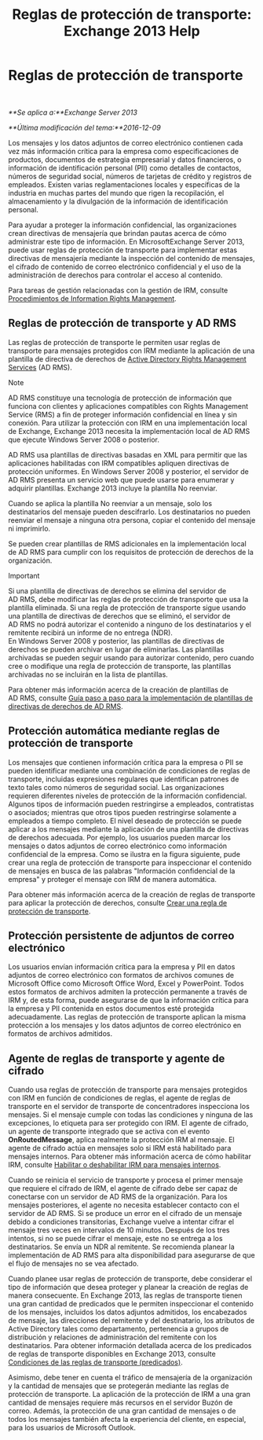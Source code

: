 ﻿---
title: 'Reglas de protección de transporte: Exchange 2013 Help'
TOCTitle: Reglas de protección de transporte
ms:assetid: 9bd6d049-165e-4e51-a79f-3b8ff409da55
ms:mtpsurl: https://technet.microsoft.com/es-es/library/Dd298166(v=EXCHG.150)
ms:contentKeyID: 49895800
ms.date: 04/23/2018
mtps_version: v=EXCHG.150
ms.translationtype: HT
---

# Reglas de protección de transporte

 

_**Se aplica a:**Exchange Server 2013_

_**Última modificación del tema:**2016-12-09_

Los mensajes y los datos adjuntos de correo electrónico contienen cada vez más información crítica para la empresa como especificaciones de productos, documentos de estrategia empresarial y datos financieros, o información de identificación personal (PII) como detalles de contactos, números de seguridad social, números de tarjetas de crédito y registros de empleados. Existen varias reglamentaciones locales y específicas de la industria en muchas partes del mundo que rigen la recopilación, el almacenamiento y la divulgación de la información de identificación personal.

Para ayudar a proteger la información confidencial, las organizaciones crean directivas de mensajería que brindan pautas acerca de cómo administrar este tipo de información. En MicrosoftExchange Server 2013, puede usar reglas de protección de transporte para implementar estas directivas de mensajería mediante la inspección del contenido de mensajes, el cifrado de contenido de correo electrónico confidencial y el uso de la administración de derechos para controlar el acceso al contenido.

Para tareas de gestión relacionadas con la gestión de IRM, consulte [Procedimientos de Information Rights Management](information-rights-management-procedures-exchange-2013-help.md).

## Reglas de protección de transporte y AD RMS

Las reglas de protección de transporte le permiten usar reglas de transporte para mensajes protegidos con IRM mediante la aplicación de una plantilla de directiva de derechos de [Active Directory Rights Management Services](https://go.microsoft.com/fwlink/p/?linkid=129823) (AD RMS).


> [!NOTE]
> AD&nbsp;RMS constituye una tecnología de protección de información que funciona con clientes y aplicaciones compatibles con Rights Management Service (RMS) a fin de proteger información confidencial en línea y sin conexión. Para utilizar la protección con IRM en una implementación local de Exchange, Exchange&nbsp;2013 necesita la implementación local de AD&nbsp;RMS que ejecute Windows Server 2008 o posterior.



AD RMS usa plantillas de directivas basadas en XML para permitir que las aplicaciones habilitadas con IRM compatibles apliquen directivas de protección uniformes. En Windows Server 2008 y posterior, el servidor de AD RMS presenta un servicio web que puede usarse para enumerar y adquirir plantillas. Exchange 2013 incluye la plantilla No reenviar.

Cuando se aplica la plantilla No reenviar a un mensaje, solo los destinatarios del mensaje pueden descifrarlo. Los destinatarios no pueden reenviar el mensaje a ninguna otra persona, copiar el contenido del mensaje ni imprimirlo.

Se pueden crear plantillas de RMS adicionales en la implementación local de AD RMS para cumplir con los requisitos de protección de derechos de la organización.


> [!IMPORTANT]
> Si una plantilla de directivas de derechos se elimina del servidor de AD&nbsp;RMS, debe modificar las reglas de protección de transporte que usa la plantilla eliminada. Si una regla de protección de transporte sigue usando una plantilla de directivas de derechos que se eliminó, el servidor de AD&nbsp;RMS no podrá autorizar el contenido a ninguno de los destinatarios y el remitente recibirá un informe de no entrega (NDR).<BR>En Windows Server 2008 y posterior, las plantillas de directivas de derechos se pueden archivar en lugar de eliminarlas. Las plantillas archivadas se pueden seguir usando para autorizar contenido, pero cuando cree o modifique una regla de protección de transporte, las plantillas archivadas no se incluirán en la lista de plantillas.



Para obtener más información acerca de la creación de plantillas de AD RMS, consulte [Guía paso a paso para la implementación de plantillas de directivas de derechos de AD RMS](https://go.microsoft.com/fwlink/p/?linkid=136593).

## Protección automática mediante reglas de protección de transporte

Los mensajes que contienen información crítica para la empresa o PII se pueden identificar mediante una combinación de condiciones de reglas de transporte, incluidas expresiones regulares que identifican patrones de texto tales como números de seguridad social. Las organizaciones requieren diferentes niveles de protección de la información confidencial. Algunos tipos de información pueden restringirse a empleados, contratistas o asociados; mientras que otros tipos pueden restringirse solamente a empleados a tiempo completo. El nivel deseado de protección se puede aplicar a los mensajes mediante la aplicación de una plantilla de directivas de derechos adecuada. Por ejemplo, los usuarios pueden marcar los mensajes o datos adjuntos de correo electrónico como información confidencial de la empresa. Como se ilustra en la figura siguiente, pude crear una regla de protección de transporte para inspeccionar el contenido de mensajes en busca de las palabras "Información confidencial de la empresa" y proteger el mensaje con IRM de manera automática.

Para obtener más información acerca de la creación de reglas de transporte para aplicar la protección de derechos, consulte [Crear una regla de protección de transporte](create-a-transport-protection-rule-exchange-2013-help.md).

## Protección persistente de adjuntos de correo electrónico

Los usuarios envían información crítica para la empresa y PII en datos adjuntos de correo electrónico con formatos de archivos comunes de Microsoft Office como Microsoft Office Word, Excel y PowerPoint. Todos estos formatos de archivos admiten la protección permanente a través de IRM y, de esta forma, puede asegurarse de que la información crítica para la empresa y PII contenida en estos documentos esté protegida adecuadamente. Las reglas de protección de transporte aplican la misma protección a los mensajes y los datos adjuntos de correo electrónico en formatos de archivos admitidos.

## Agente de reglas de transporte y agente de cifrado

Cuando usa reglas de protección de transporte para mensajes protegidos con IRM en función de condiciones de reglas, el agente de reglas de transporte en el servidor de transporte de concentradores inspecciona los mensajes. Si el mensaje cumple con todas las condiciones y ninguna de las excepciones, lo etiqueta para ser protegido con IRM. El agente de cifrado, un agente de transporte integrado que se activa con el evento **OnRoutedMessage**, aplica realmente la protección IRM al mensaje. El agente de cifrado actúa en mensajes solo si IRM está habilitado para mensajes internos. Para obtener más información acerca de cómo habilitar IRM, consulte [Habilitar o deshabilitar IRM para mensajes internos](enable-or-disable-irm-for-internal-messages-exchange-2013-help.md).

Cuando se reinicia el servicio de transporte y procesa el primer mensaje que requiere el cifrado de IRM, el agente de cifrado debe ser capaz de conectarse con un servidor de AD RMS de la organización. Para los mensajes posteriores, el agente no necesita establecer contacto con el servidor de AD RMS. Si se produce un error en el cifrado de un mensaje debido a condiciones transitorias, Exchange vuelve a intentar cifrar el mensaje tres veces en intervalos de 10 minutos. Después de los tres intentos, si no se puede cifrar el mensaje, este no se entrega a los destinatarios. Se envía un NDR al remitente. Se recomienda planear la implementación de AD RMS para alta disponibilidad para asegurarse de que el flujo de mensajes no se vea afectado.

Cuando planee usar reglas de protección de transporte, debe considerar el tipo de información que desea proteger y planear la creación de reglas de manera consecuente. En Exchange 2013, las reglas de transporte tienen una gran cantidad de predicados que le permiten inspeccionar el contenido de los mensajes, incluidos los datos adjuntos admitidos, los encabezados de mensaje, las direcciones del remitente y del destinatario, los atributos de Active Directory tales como departamento, pertenencia a grupos de distribución y relaciones de administración del remitente con los destinatarios. Para obtener información detallada acerca de los predicados de reglas de transporte disponibles en Exchange 2013, consulte [Condiciones de las reglas de transporte (predicados)](mail-flow-rule-conditions-and-exceptions-predicates-in-exchange-2013-exchange-2013-help.md).

Asimismo, debe tener en cuenta el tráfico de mensajería de la organización y la cantidad de mensajes que se protegerán mediante las reglas de protección de transporte. La aplicación de la protección de IRM a una gran cantidad de mensajes requiere más recursos en el servidor Buzón de correo. Además, la protección de una gran cantidad de mensajes o de todos los mensajes también afecta la experiencia del cliente, en especial, para los usuarios de Microsoft Outlook.

